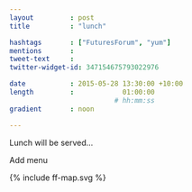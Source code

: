 ```yaml
---
layout         : post
title          : "lunch"

hashtags       : ["FuturesForum", "yum"]
mentions       :
tweet-text     :
twitter-widget-id: 347154675793022976

date           : 2015-05-28 13:30:00 +10:00
length         :            01:00:00
                          # hh:mm:ss
gradient       : noon

---
```


Lunch will be served...

Add menu

<div class="the-map">{% include ff-map.svg %}</div>
